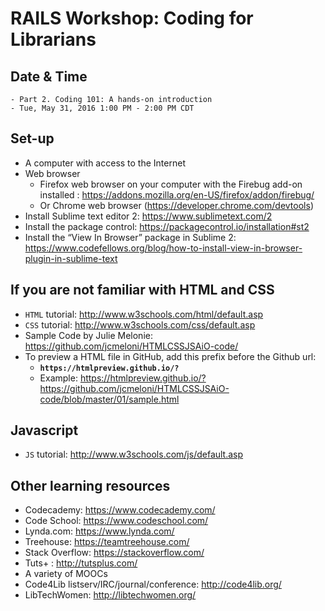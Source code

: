 RAILS Workshop: Coding for Librarians
===================================== 

## Date & Time

    - Part 2. Coding 101: A hands-on introduction 
    - Tue, May 31, 2016 1:00 PM - 2:00 PM CDT

## Set-up

- A computer with access to the Internet
- Web browser
    - Firefox web browser on your computer with the Firebug add-on installed : https://addons.mozilla.org/en-US/firefox/addon/firebug/
    - Or Chrome web browser (https://developer.chrome.com/devtools)
- Install Sublime text editor 2: https://www.sublimetext.com/2 
- Install the package control: https://packagecontrol.io/installation#st2
- Install the “View In Browser” package in Sublime 2: https://www.codefellows.org/blog/how-to-install-view-in-browser-plugin-in-sublime-text

## If you are not familiar with HTML and CSS

- `HTML` tutorial: http://www.w3schools.com/html/default.asp
- `CSS` tutorial: http://www.w3schools.com/css/default.asp
- Sample Code by Julie Melonie: 
https://github.com/jcmeloni/HTMLCSSJSAiO-code/
- To preview a HTML file in GitHub, add this prefix before the Github url: 
    - **`https://htmlpreview.github.io/?`**
    - Example: https://htmlpreview.github.io/?https://github.com/jcmeloni/HTMLCSSJSAiO-code/blob/master/01/sample.html

## Javascript

- `JS` tutorial: http://www.w3schools.com/js/default.asp

## Other learning resources

- Codecademy: https://www.codecademy.com/
- Code School: https://www.codeschool.com/
- Lynda.com: https://www.lynda.com/ 
- Treehouse: https://teamtreehouse.com/
- Stack Overflow: https://stackoverflow.com/
- Tuts+ : http://tutsplus.com/
- A variety of MOOCs
- Code4Lib listserv/IRC/journal/conference: http://code4lib.org/
- LibTechWomen: http://libtechwomen.org/


